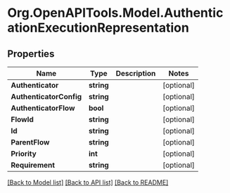 # Org.OpenAPITools.Model.AuthenticationExecutionRepresentation

## Properties

Name | Type | Description | Notes
------------ | ------------- | ------------- | -------------
**Authenticator** | **string** |  | [optional] 
**AuthenticatorConfig** | **string** |  | [optional] 
**AuthenticatorFlow** | **bool** |  | [optional] 
**FlowId** | **string** |  | [optional] 
**Id** | **string** |  | [optional] 
**ParentFlow** | **string** |  | [optional] 
**Priority** | **int** |  | [optional] 
**Requirement** | **string** |  | [optional] 

[[Back to Model list]](../README.md#documentation-for-models) [[Back to API list]](../README.md#documentation-for-api-endpoints) [[Back to README]](../README.md)

